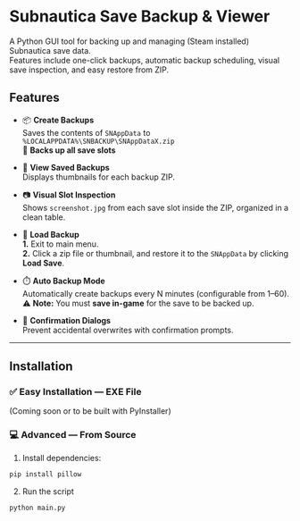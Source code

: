 # Subnautica Save Backup & Viewer

A Python GUI tool for backing up and managing (Steam installed) Subnautica save data.  
Features include one-click backups, automatic backup scheduling, visual save inspection, and easy restore from ZIP.

## Features

- 📦 **Create Backups**  
  Saves the contents of `SNAppData` to `%LOCALAPPDATA%\SNBACKUP\SNAppDataX.zip`  
  🔄 **Backs up all save slots**

- 💾 **View Saved Backups**  
  Displays thumbnails for each backup ZIP.

- 📷 **Visual Slot Inspection**  
  Shows `screenshot.jpg` from each save slot inside the ZIP, organized in a clean table.

- 🔁 **Load Backup**  
  **1.** Exit to main menu.  
  **2.** Click a zip file or thumbnail, and restore it to the `SNAppData` by clicking **Load Save**.

- ⏱️ **Auto Backup Mode**  
  Automatically create backups every N minutes (configurable from 1–60).  
  ⚠️ **Note:** You must **save in-game** for the save to be backed up.


- 🧠 **Confirmation Dialogs**  
  Prevent accidental overwrites with confirmation prompts.

---

## Installation

### ✅ Easy Installation — EXE File

(Coming soon or to be built with PyInstaller)

### 💻 Advanced — From Source

1. Install dependencies:

```bash
pip install pillow
```

2. Run the script
```bash
python main.py
```